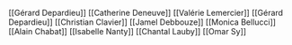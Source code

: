 [[Gérard Depardieu]]
[[Catherine Deneuve]]
[[Valérie Lemercier]]
[[Gérard Depardieu]]
[[Christian Clavier]]
[[Jamel Debbouze]]
[[Monica Bellucci]]
[[Alain Chabat]]
[[Isabelle Nanty]]
[[Chantal Lauby]]
[[Omar Sy]]
